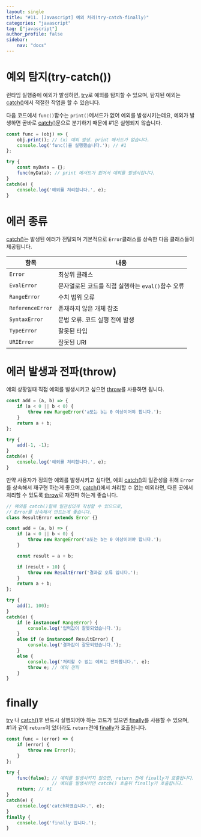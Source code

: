 ```yaml
---
layout: single
title: "#11. [Javascript] 예외 처리(try-catch-finally)"
categories: "javascript"
tag: ["javascript"]
author_profile: false
sidebar: 
    nav: "docs"
---
```


# 예외 탐지(try-catch())

런타임 실행중에 예외가 발생하면, [try](https://tango1202.github.io/javascript/javascript-try-catch-finally/#%EC%98%88%EC%99%B8-%ED%83%90%EC%A7%80try-catch)로 예외를 탐지할 수 있으며, 탐지된 예외는 [catch()](https://tango1202.github.io/javascript/javascript-try-catch-finally/#%EC%98%88%EC%99%B8-%ED%83%90%EC%A7%80try-catch)에서 적절한 작업을 할 수 있습니다. 

다음 코드에서 `func()`함수는 `print()`메서드가 없어 예외를 발생시키는데요,
예외가 발생하면 곧바로 [catch()](https://tango1202.github.io/javascript/javascript-try-catch-finally/#%EC%98%88%EC%99%B8-%ED%83%90%EC%A7%80try-catch)문으로 분기하기 때문에 #1은 실행되지 않습니다.

```javascript
const func = (obj) => {
    obj.print(); // (x) 예외 발생. print 메서드가 없습니다.
    console.log('func()을 실행했습니다.'); // #1
};

try {
    const myData = {};
    func(myData); // print 메서드가 없어서 예외를 발생시킵니다.
}
catch(e) {
    console.log('예외를 처리합니다.', e);
}
```

# 에러 종류

[catch()](https://tango1202.github.io/javascript/javascript-try-catch-finally/#%EC%98%88%EC%99%B8-%ED%83%90%EC%A7%80try-catch)는 발생된 에러가 전달되며 기본적으로 `Error`클래스를 상속한 다음 클래스들이 제공됩니다.

|항목|내용|
|--|--|
|`Error`|최상위 클래스|
|`EvalError`|문자열로된 코드를 직접 실행하는 `eval()`함수 오류|
|`RangeError`|수치 범위 오류|
|`ReferenceError`|존재하지 않은 개체 참조|
|`SyntaxError`|문법 오류. 코드 실행 전에 발생|
|`TypeError`|잘못된 타입|
|`URIError`|잘못된 URI|

# 에러 발생과 전파(throw)

예외 상황일때 직접 예외를 발생시키고 싶으면 [throw](https://tango1202.github.io/javascript/javascript-try-catch-finally/#%EC%97%90%EB%9F%AC-%EB%B0%9C%EC%83%9D%EA%B3%BC-%EC%A0%84%ED%8C%8Cthrow)를 사용하면 됩니다.

```javascript
const add = (a, b) => {
    if (a < 0 || b < 0) {
        throw new RangeError('a또는 b는 0 이상이어야 합니다.');
    }
    return a + b;
};

try {
    add(-1, -1);
}
catch(e) {
    console.log('예외를 처리합니다.', e);
}
```

만약 사용자가 정의한 예외를 발생시키고 싶다면, 예외 [catch()](https://tango1202.github.io/javascript/javascript-try-catch-finally/#%EC%98%88%EC%99%B8-%ED%83%90%EC%A7%80try-catch)의 일관성을 위해 `Error`를 상속해서 재구현 하는게 좋으며, [catch()](https://tango1202.github.io/javascript/javascript-try-catch-finally/#%EC%98%88%EC%99%B8-%ED%83%90%EC%A7%80try-catch)에서 처리할 수 없는 예외라면, 다른 곳에서 처리할 수 있도록 [throw](https://tango1202.github.io/javascript/javascript-try-catch-finally/#%EC%97%90%EB%9F%AC-%EB%B0%9C%EC%83%9D%EA%B3%BC-%EC%A0%84%ED%8C%8Cthrow)로 재전파 하는게 좋습니다.

```javascript
// 예외를 catch()할때 일관성있게 작성할 수 있으므로,
// Error를 상속해서 만드는게 좋습니다. 
class ResultError extends Error {}

const add = (a, b) => {
    if (a < 0 || b < 0) {
        throw new RangeError('a또는 b는 0 이상이어야 합니다.');
    }

    const result = a + b;

    if (result > 10) {
        throw new ResultError('결과값 오류 입니다.');
    }
    return a + b;
};

try {
    add(1, 100);
}
catch(e) {
    if (e instanceof RangeError) {
        console.log('입력값이 잘못되었습니다.');
    }
    else if (e instanceof ResultError) {
        console.log('결과값이 잘못되었습니다.');
    }
    else {
        console.log('처리할 수 없는 예외는 전파합니다.', e);
        throw e; // 예외 전파
    }
}
```

# finally

[try](https://tango1202.github.io/javascript/javascript-try-catch-finally/#%EC%98%88%EC%99%B8-%ED%83%90%EC%A7%80try-catch) 나 [catch()](https://tango1202.github.io/javascript/javascript-try-catch-finally/#%EC%98%88%EC%99%B8-%ED%83%90%EC%A7%80try-catch)후 반드시 실행되어야 하는 코드가 있으면 [finally](https://tango1202.github.io/javascript/javascript-try-catch-finally/#finally)를 사용할 수 있으며, #1과 같이 `return`이 있더라도 `return`전에 [finally](https://tango1202.github.io/javascript/javascript-try-catch-finally/#finally)가 호출됩니다.

```javascript
const func = (error) => {
    if (error) {
        throw new Error();
    }
};

try {
    func(false); // 예외를 발생시키지 않으면, return 전에 finally가 호출됩니다.    
                 // 예외를 발생시키면 catch() 호출뒤 finally가 호출됩니다.
    return; // #1
}
catch(e) {
    console.log('catch하였습니다.', e);
}
finally {
    console.log('finally 입니다.');
}
```




